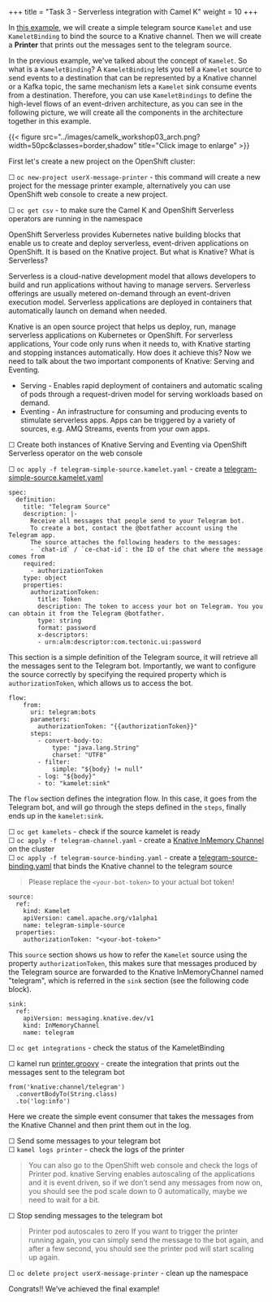 +++
title = "Task 3 - Serverless integration with Camel K"
weight = 10
+++


In [this example](https://github.com/nexus-Six/camelk-integration-workshop/tree/master/03-knative-example/telegram-example/printer-example), we will create a simple telegram source `Kamelet` and use `KameletBinding` to bind the source to a Knative channel. Then we will create a **Printer** that prints out the messages sent to the telegram source. 

In the previous example, we've talked about the concept of `Kamelet`. So what is a `KameletBinding`? A `KameletBinding` lets you tell a `Kamelet` source to send events to a destination that can be represented by a Knative channel or a Kafka topic, the same mechanism lets a `Kamelet` sink consume events from a destination. Therefore, you can use `KameletBindings` to define the high-level flows of an event-driven architecture, as you can see in the following picture, we will create all the components in the architecture together in this example. 

{{< figure src="../images/camelk_workshop03_arch.png?width=50pc&classes=border,shadow" title="Click image to enlarge" >}}

First let's create a new project on the OpenShift cluster:

&#9744; `oc new-project userX-message-printer` - this command will create a new project for the message printer example, alternatively you can use OpenShift web console to create a new project.

&#9744; `oc get csv` - to make sure the Camel K and OpenShift Serverless operators are running in the namespace 

OpenShift Serverless provides Kubernetes native building blocks that enable us to create and deploy serverless, event-driven applications on OpenShift. It is based on the Knative project. But what is Knative? What is Serverless?

Serverless is a cloud-native development model that allows developers to build and run applications without having to manage servers. Serverless offerings are usually metered on-demand through an event-driven execution model. Serverless applications are deployed in containers that automatically launch on demand when needed.

Knative is an open source project that helps us deploy, run, manage serverless applications on Kubernetes or OpenShift. For serverless applications, Your code only runs when it needs to, with Knative starting and stopping instances automatically. How does it achieve this? Now we need to talk about the two important components of Knative: Serving and Eventing.

-  Serving - Enables rapid deployment of containers and automatic scaling of pods through a request-driven model for serving workloads based on demand.
- Eventing - An infrastructure for consuming and producing events to stimulate serverless apps. Apps can be triggered by a variety of sources, e.g. AMQ Streams, events from your own apps.

&#9744; Create both instances of Knative Serving and Eventing via OpenShift Serverless operator on the web console

&#9744;  `oc apply -f telegram-simple-source.kamelet.yaml` - create a [telegram-simple-source.kamelet.yaml](https://github.com/nexus-Six/camelk-integration-workshop/blob/master/03-knative-example/telegram-example/printer-example/telegram-simple-source.kamelet.yaml) 
```
spec:
  definition:
    title: "Telegram Source"
    description: |-
      Receive all messages that people send to your Telegram bot.
      To create a bot, contact the @botfather account using the Telegram app.
      The source attaches the following headers to the messages:
      - `chat-id` / `ce-chat-id`: the ID of the chat where the message comes from
    required:
      - authorizationToken
    type: object
    properties:
      authorizationToken:
        title: Token
        description: The token to access your bot on Telegram. You you can obtain it from the Telegram @botfather.
        type: string
        format: password
        x-descriptors:
        - urn:alm:descriptor:com.tectonic.ui:password
```
This section is a simple definition of the Telegram source, it will retrieve all the messages sent to the Telegram bot. Importantly, we want to configure the source correctly by specifying the required property which is `authorizationToken`, which allows us to access the bot.

```
flow:
    from:
      uri: telegram:bots
      parameters:
        authorizationToken: "{{authorizationToken}}"
      steps:
        - convert-body-to:
            type: "java.lang.String"
            charset: "UTF8"
        - filter:
            simple: "${body} != null"
        - log: "${body}"
        - to: "kamelet:sink"
```
The `flow` section defines the integration flow. In this case, it goes from the Telegram bot, and will go through the steps defined in the `steps`, finally ends up in the `kamelet:sink`.


&#9744; `oc get kamelets` - check if the source kamelet is ready \
&#9744; `oc apply -f telegram-channel.yaml` - create a [Knative InMemory Channel](https://github.com/nexus-Six/camelk-integration-workshop/blob/master/03-knative-example/telegram-example/printer-example/telegram-channel.yaml) on the cluster \
&#9744; `oc apply -f telegram-source-binding.yaml`  - create a [telegram-source-binding.yaml](https://github.com/nexus-Six/camelk-integration-workshop/blob/master/03-knative-example/telegram-example/printer-example/telegram-source-binding.yaml) that binds the Knative channel to the telegram source
> Please replace the `<your-bot-token>` to your actual bot token!
```
source:
  ref:
    kind: Kamelet
    apiVersion: camel.apache.org/v1alpha1
    name: telegram-simple-source
  properties:
    authorizationToken: "<your-bot-token>"
```
This `source` section shows us how to refer the `Kamelet` source using the property `authorizationToken`, this makes sure that messages produced by the Telegram source are forwarded to the Knative InMemoryChannel named "telegram", which is referred in the `sink` section (see the following code block).
```
sink:
  ref:
    apiVersion: messaging.knative.dev/v1
    kind: InMemoryChannel
    name: telegram
```

&#9744; `oc get integrations` - check the status of the KameletBinding 


&#9744; kamel run [printer.groovy](https://github.com/nexus-Six/camelk-integration-workshop/blob/master/03-knative-example/telegram-example/printer-example/printer.groovy) - create the integration that prints out the messages sent to the telegram bot 
```
from('knative:channel/telegram')
  .convertBodyTo(String.class)
  .to('log:info')
```
Here we create the simple event consumer that takes the messages from the Knative Channel and then print them out in the log. 

&#9744; Send some messages to your telegram bot \
&#9744; `kamel logs printer` - check the logs of the printer
> You can also go to the OpenShift web console and check the logs of Printer pod.
> knative Serving enables autoscaling of the applications and it is event driven, so if we don’t send any messages from now on, you should see the pod scale down to 0 automatically, maybe we need to wait for a bit.

&#9744; Stop sending messages to the telegram bot 
> Printer pod autoscales to zero 
> If you want to trigger the printer running again, you can simply send the message to the bot again, and after a few second, you should see the printer pod will start scaling up again.

&#9744; `oc delete project userX-message-printer` - clean up the namespace

Congrats!! We’ve achieved the final example! 